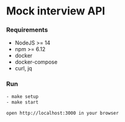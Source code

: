 # Mock interview API

### Requirements
* NodeJS >= 14
* npm >= 6.12
* docker
* docker-compose
* curl, jq

### Run
```bash
- make setup
- make start

open http://localhost:3000 in your browser
```
